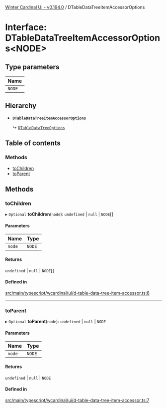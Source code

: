 [Winter Cardinal UI - v0.194.0](../index.md) / DTableDataTreeItemAccessorOptions

# Interface: DTableDataTreeItemAccessorOptions<NODE\>

## Type parameters

| Name |
| :------ |
| `NODE` |

## Hierarchy

- **`DTableDataTreeItemAccessorOptions`**

  ↳ [`DTableDataTreeOptions`](DTableDataTreeOptions.md)

## Table of contents

### Methods

- [toChildren](DTableDataTreeItemAccessorOptions.md#tochildren)
- [toParent](DTableDataTreeItemAccessorOptions.md#toparent)

## Methods

### toChildren

▸ `Optional` **toChildren**(`node`): `undefined` \| ``null`` \| `NODE`[]

#### Parameters

| Name | Type |
| :------ | :------ |
| `node` | `NODE` |

#### Returns

`undefined` \| ``null`` \| `NODE`[]

#### Defined in

[src/main/typescript/wcardinal/ui/d-table-data-tree-item-accessor.ts:8](https://github.com/winter-cardinal/winter-cardinal-ui/blob/v0.194.0/src/main/typescript/wcardinal/ui/d-table-data-tree-item-accessor.ts#L8)

___

### toParent

▸ `Optional` **toParent**(`node`): `undefined` \| ``null`` \| `NODE`

#### Parameters

| Name | Type |
| :------ | :------ |
| `node` | `NODE` |

#### Returns

`undefined` \| ``null`` \| `NODE`

#### Defined in

[src/main/typescript/wcardinal/ui/d-table-data-tree-item-accessor.ts:7](https://github.com/winter-cardinal/winter-cardinal-ui/blob/v0.194.0/src/main/typescript/wcardinal/ui/d-table-data-tree-item-accessor.ts#L7)
